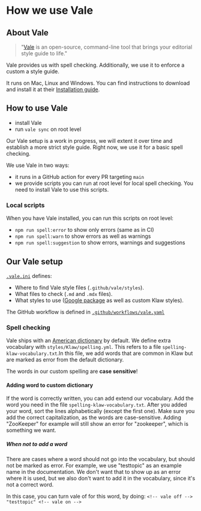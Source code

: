 # How we use Vale

## About Vale

> "[Vale](https://vale.sh/) is an open-source, command-line tool that brings your editorial style guide to life."

Vale provides us with spell checking. Additionally, we use it to enforce a custom a style guide.

It runs on Mac, Linux and Windows. You can find instructions to download and install it at
their [Installation guide](https://vale.sh/docs/vale-cli/installation/).

## How to use Vale

- install Vale
- run `vale sync` on root level

Our Vale setup is a work in progress, we will extent it over time and establish a more strict style guide. Right now, we
use it for a basic spell checking.

We use Vale in two ways:

- it runs in a GitHub action for every PR targeting `main`
- we provide scripts you can run at root level for local spell checking. You need to install Vale to use this scripts.

### Local scripts

When you have Vale installed, you can run this scripts on root level:

- `npm run spell:error` to show only errors (same as in CI)
- `npm run spell:warn` to show errors as well as warnings
- `npm run spell:suggestion` to show errors, warnings and suggestions

## Our Vale setup

[`.vale.ini`](../../.vale.ini) defines:

- Where to find Vale style files (`.github/vale/styles`).
- What files to check (`.md` and `.mdx` files).
- What styles to use ([Google package](https://vale.sh/hub/google/) as well as custom Klaw styles).

The GitHub workflow is defined in [`.github/workflows/vale.yaml`](../workflows/vale.yaml)

### Spell checking

Vale ships with an [American dictionary](https://github.com/errata-ai/en_US-web) by default. We define extra vocabulary
with `styles/Klaw/spelling.yml`. This refers to a file `spelling-klaw-vocabulary.txt`.In this file, we add words that are common in Klaw but are marked as error from the default dictionary.

The words in our custom spelling are **case sensitive**!

#### Adding word to custom dictionary

If the word is correctly written, you can add extend our vocabulary. Add the word you
need in the file `spelling-klaw-vocabulary.txt`. After you added your word, sort the lines alphabetically (except the first one). Make sure you add the correct capitalization, as the words are case-sensitive. Adding "ZooKeeper" for example will still show an error for "zookeeper", which is something we want.

##### When not to add a word

There are cases where a word should not go into the vocabulary, but should not be marked as error. For example, we
use <!-- vale off --> "testtopic" <!-- vale on --> as an example name in the documentation. We don't want that to show
up as an error where it is used, but we
also don't want to add it in the vocabulary, since it's not a correct word.

In this case, you can turn vale of for this word, by doing: `<!-- vale off --> "testtopic" <!-- vale on -->`
